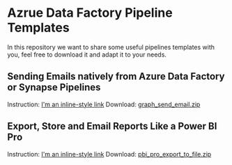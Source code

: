 # Azrue Data Factory Pipeline Templates
In this repository we want to share some useful pipelines templates with you, feel free to download it and adapt it to your needs.

## Sending Emails natively from Azure Data Factory or Synapse Pipelines

Instruction: [I'm an inline-style link](https://www.google.com)
Download: <a id="raw-url" href="https://github.com/CreativeDataEU/adf_templates/raw/main/graph_send_email.zip">graph_send_email.zip</a>

## Export, Store and Email Reports Like a Power BI Pro

Instruction: [I'm an inline-style link]([https://www.google.com](https://medium.com/creative-data/export-store-and-email-reports-like-a-power-bi-pro-ddf1f48edef5?sk=c3872c84af1378450a3e51a8fcd5745a))
Download: <a id="raw-url" href="https://github.com/CreativeDataEU/adf_templates/raw/main/pbi_pro_export_to_file.zip">pbi_pro_export_to_file.zip</a>
